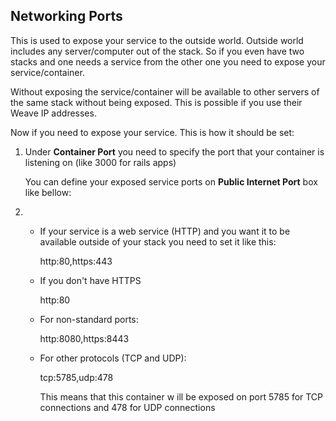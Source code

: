 <!-- usedin: [ _legacy_docker/getting-started/networking-ports-v1.md, _maestro/getting-started/networking-ports-v1.md, _node/getting-started/networking-ports-v1.md ] -->

## Networking Ports

This is used to expose your service to the outside world. Outside world includes any server/computer out of the stack. So if you even have two stacks and one needs a service from the other one you need to expose your service/container. 

Without exposing the service/container will be available to other servers of the same stack without being exposed. This is possible if you use their Weave IP addresses. 

Now if you need to expose your service. This is how it should be set:

1.  Under **Container Port** you need to specify the port that your container is listening on (like 3000 for rails apps)

    You can define your exposed service ports on **Public Internet Port** box like bellow:

2.  * If your service is a web service (HTTP) and you want it to be available outside of your stack you need to set it like this:
    
       http:80,https:443
    
    * If you don't have HTTPS
    
       http:80
    
    * For non-standard ports:
    
       http:8080,https:8443
    
    * For other protocols (TCP and UDP):
    
       tcp:5785,udp:478
    
       This means that this container w ill be exposed on port 5785 for TCP connections and 478 for UDP connections
